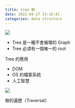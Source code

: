 ```yaml
---
title: tree 樹
date: 2022-04-27 23:16:41
categories: data structure
---
```


![](https://www.geeksforgeeks.org/wp-content/uploads/binary-tree-to-DLL.png)

- Tree 是一種不會循環的 Graph
- Tree 必須有一個唯一的 root

Tree 的應用

- DOM
- OS 的檔案系統
- 人工智慧

![](https://i.imgur.com/h0HoGRC.png)

樹的遍歷（Traversal）